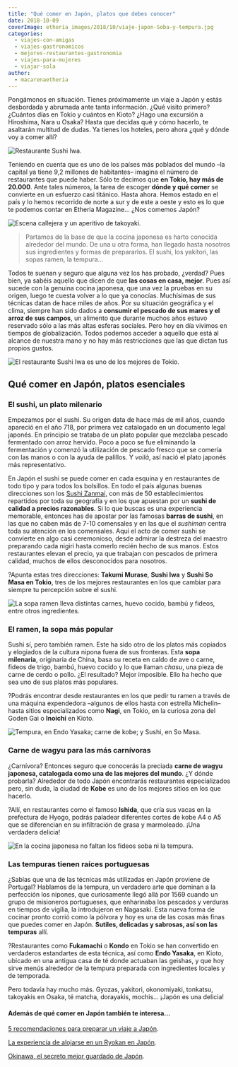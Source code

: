 ```yaml
---
title: "Qué comer en Japón, platos que debes conocer"
date: 2018-10-09
coverImage: etheria_images/2018/10/viaje-japon-Soba-y-tempura.jpg
categories: 
  - viajes-con-amigas
  - viajes-gastronomicos
  - mejores-restaurantes-gastronomia
  - viajes-para-mujeres
  - viajar-sola
author: 
  - macarenaetheria
---
```


Pongámonos en situación. Tienes próximamente un viaje a Japón y estás desbordada y abrumada ante tanta información. ¿Qué visito primero? ¿Cuántos días en Tokio y cuántos en Kioto? ¿Hago una excursión a Hiroshima, Nara u Osaka? Hasta que decidas qué y cómo hacerlo, te asaltarán multitud de dudas. Ya tienes los hoteles, pero ahora ¿qué y dónde voy a comer allí?

![Restaurante Sushi Iwa.](etheria_images/2018/10/viaje-japon-Sushi-Iwa-1024x768.jpg "Restaurante Sushi Iwa.")

Teniendo en cuenta que es uno de los países más poblados del mundo –la capital ya tiene 
9,2 millones de habitantes– imagina el número de restaurantes que puede haber. Sólo te 
decimos que **en Tokio, hay más de 20.000**. Ante tales números, la tarea de escoger 
**dónde y qué comer** se convierte en un esfuerzo casi titánico. Hasta ahora. Hemos 
estado en el país y lo hemos recorrido de norte a sur y de este a oeste y esto es lo que 
te podemos contar en Etheria Magazine... ¿Nos comemos Japón? 

![Escena callejera y un aperitivo de takoyaki.](etheria_images/2018/10/Comida-callejera-japon-1024x667.jpg "Escena callejera y un aperitivo de takoyaki.")

> Partamos de la base de que la cocina japonesa es harto conocida alrededor del mundo. De 
> una u otra forma, han llegado hasta nosotros sus ingredientes y formas de prepararlos. 
> El sushi, los yakitori, las sopas ramen, la tempura… 

Todos te suenan y seguro que alguna vez los has probado, ¿verdad? Pues bien, ya sabéis 
aquello que dicen de que **las cosas en casa, mejor**. Pues así sucede con la genuina 
cocina japonesa, que una vez la pruebas en su origen, luego te cuesta volver a lo que ya 
conocías. Muchísimas de sus técnicas datan de hace miles de años. Por su situación 
geográfica y el clima, siempre han sido dados a **consumir el pescado de sus mares y el 
arroz de sus campos**, un alimento que durante muchos años estuvo reservado sólo a las 
más altas esferas sociales. Pero hoy en día vivimos en tiempos de globalización. Todos 
podemos acceder a aquello que está al alcance de nuestra mano y no hay más restricciones 
que las que dictan tus propios gustos. 

![El restaurante Sushi Iwa es uno de los mejores de Tokio.](etheria_images/2018/10/viaje-japon-Sushi-Iwa-1-931x1024.jpg "El restaurante Sushi Iwa es uno de los mejores de Tokio.")

## Qué comer en Japón, platos esenciales

### El sushi, un plato milenario

Empezamos por el sushi. Su origen data de hace más de mil años, cuando apareció en el 
año 718, por primera vez catalogado en un documento legal japonés. En principio se 
trataba de un plato popular que mezclaba pescado fermentado con arroz hervido. Poco a 
poco se fue eliminando la fermentación y comenzó la utilización de pescado fresco que se 
comería con las manos o con la ayuda de palillos. Y _voilà_, así nació el plato japonés 
más representativo. 

En Japón el sushi se puede comer en cada esquina y en restaurantes de todo tipo y para 
todos los bolsillos. En todo el país algunas buenas direcciones son los [Sushi 
Zanmai,](https://www.sushizanmai.com/) con más de 50 establecimientos repartidos por 
toda su geografía y en los que apuestan por un **sushi de calidad a precios 
razonables**. Si lo que buscas es una experiencia memorable, entonces has de apostar por 
las famosas **barras de sushi**, en las que no caben más de 7-10 comensales y en las que 
el _sushiman_ centra toda su atención en los comensales. Aquí el acto de comer sushi se 
convierte en algo casi ceremonioso, desde admirar la destreza del maestro preparando 
cada nigiri hasta comerlo recién hecho de sus manos. Estos restaurantes elevan el 
precio, ya que trabajan con pescados de primera calidad, muchos de ellos desconocidos 
para nosotros. 

?Apunta estas tres direcciones: **Takumi Murase**, **Sushi Iwa** y **Sushi So Masa en 
Tokio**, tres de los mejores restaurantes en los que cambiar para siempre tu percepción 
sobre el sushi. 

![La sopa ramen lleva distintas carnes, huevo cocido, bambú y fideos, entre otros ingredientes.](etheria_images/2018/10/viaje-japon-Ramen-1024x768.jpg "La sopa ramen lleva distintas carnes, huevo cocido, bambú y fideos, entre otros ingredientes.")

### El ramen, la sopa más popular

Sushi sí, pero también ramen. Este ha sido otro de los platos más copiados y elogiados 
de la cultura nipona fuera de sus fronteras. Esta **sopa milenaria**, originaria de 
China, basa su receta en caldo de ave o carne, fideos de trigo, bambú, huevo cocido y lo 
que llaman _chasu_, una pieza de carne de cerdo o pollo. ¿El resultado? Mejor imposible. 
Ello ha hecho que sea uno de sus platos más populares. 

?Podrás encontrar desde restaurantes en los que pedir tu ramen a través de una máquina 
expendedora –algunos de ellos hasta con estrella Michelin– hasta sitios especializados 
como **Nagi**, en Tokio, en la curiosa zona del Goden Gai o **Inoichi** en Kioto. 

![Tempura, en Endo Yasaka; carne de kobe; y Sushi, en So Masa.](etheria_images/2018/10/Tempura-Endo-Yasaka-sushi-so-masa-kobe-1024x690.jpg "Tempura, en Endo Yasaka; carne de kobe; y Sushi, en So Masa.")

### Carne de wagyu para las más carnívoras

¿Carnívora? Entonces seguro que conocerás la preciada **carne de wagyu japonesa, 
catalogada como una de las mejores del mundo**. ¿Y dónde probarla? Alrededor de todo 
Japón encontrarás restaurantes especializados pero, sin duda, la ciudad de **Kobe** es 
uno de los mejores sitios en los que hacerlo. 

?Allí, en restaurantes como el famoso **Ishida**, que cría sus vacas en la prefectura de 
Hyogo, podrás paladear diferentes cortes de kobe A4 o A5 que se diferencian en su 
infiltración de grasa y marmoleado. ¡Una verdadera delicia! 

![En la cocina japonesa no faltan los fideos soba ni la tempura.](etheria_images/2018/10/viaje-japon-Soba-y-tempura-819x1024.jpg "En la cocina japonesa no faltan los fideos soba ni la tempura.")

### Las tempuras tienen raíces portuguesas

¿Sabías que una de las técnicas más utilizadas en Japón proviene de Portugal? Hablamos 
de la tempura, un verdadero arte que dominan a la perfección los nipones, que 
curiosamente llegó allá por 1569 cuando un grupo de misioneros portugueses, que 
enharinaba los pescados y verduras en tiempos de vigilia, la introdujeron en Nagasaki. 
Esta nueva forma de cocinar pronto corrió como la pólvora y hoy es una de las cosas más 
finas que puedes comer en Japón. **Sutiles, delicadas y sabrosas, así son las tempuras** 
allí. 

?Restaurantes como **Fukamachi** o **Kondo** en Tokio se han convertido en verdaderos 
estandartes de esta técnica, así como **Endo Yasaka**, en Kioto, ubicado en una antigua 
casa de té donde actuaban las geishas, y que hoy sirve menús alrededor de la tempura 
preparada con ingredientes locales y de temporada. 

Pero todavía hay mucho más. Gyozas, yakitori, okonomiyaki, tonkatsu, takoyakis en Osaka, 
té matcha, dorayakis, mochis… ¡Japón es una delicia! 

#### Además de qué comer en Japón también te interesa...

[5 recomendaciones para preparar un viaje a 
Japón](https://etheriamagazine.com/2019/06/18/como-organizar-un-viaje-a-japon/). 

[La experiencia de alojarse en un Ryokan en 
Japón](https://etheriamagazine.com/2019/05/10/viajar-japon-que-es-ryokan-y-onsen/). 

[Okinawa, el secreto mejor guardado de 
Japón](https://etheriamagazine.com/2019/04/05/viajar-sola-que-ver-hacer-dormir-okinawa-japon/).
